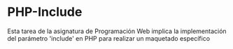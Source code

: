 # PHP-Include
Esta tarea de la asignatura de Programación Web implica la implementación del parámetro 'include' en PHP para realizar un maquetado específico
